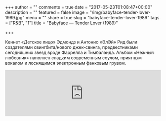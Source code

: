 +++
author = ""
comments = true
date = "2017-05-23T01:08:47+00:00"
description = ""
featured = false
image = "/img/babyface-tender-lover-1989.jpg"
menu = ""
share = true
slug = "babyface-tender-lover-1989"
tags = ["R&B", "1"]
title = "Babyface — Tender Lover (1989)"

+++


Кеннет «Детское лицо» Эдмондз и Антонио «ЭлЭй» Рид были создателями свингбита/нового джек-свинга, предвестниками сегодняшних звезд вроде Фаррелла и Тимбалэнда. Альбом «Нежный любовник» наполнен сладким современным соулом, приятным вокалом и лоснящимся электронным фанковым грувом.

<iframe width="100%" height="auto" src="https://www.youtube.com/embed/W3egbD56y-0" frameborder="0" allowfullscreen="" async="" preload=""></iframe>
